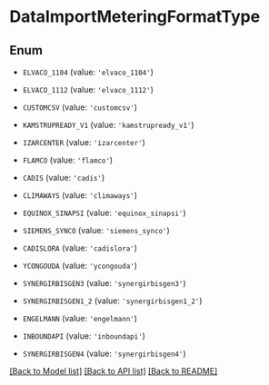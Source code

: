 # DataImportMeteringFormatType


## Enum

* `ELVACO_1104` (value: `'elvaco_1104'`)

* `ELVACO_1112` (value: `'elvaco_1112'`)

* `CUSTOMCSV` (value: `'customcsv'`)

* `KAMSTRUPREADY_V1` (value: `'kamstrupready_v1'`)

* `IZARCENTER` (value: `'izarcenter'`)

* `FLAMCO` (value: `'flamco'`)

* `CADIS` (value: `'cadis'`)

* `CLIMAWAYS` (value: `'climaways'`)

* `EQUINOX_SINAPSI` (value: `'equinox_sinapsi'`)

* `SIEMENS_SYNCO` (value: `'siemens_synco'`)

* `CADISLORA` (value: `'cadislora'`)

* `YCONGOUDA` (value: `'ycongouda'`)

* `SYNERGIRBISGEN3` (value: `'synergirbisgen3'`)

* `SYNERGIRBISGEN1_2` (value: `'synergirbisgen1_2'`)

* `ENGELMANN` (value: `'engelmann'`)

* `INBOUNDAPI` (value: `'inboundapi'`)

* `SYNERGIRBISGEN4` (value: `'synergirbisgen4'`)

[[Back to Model list]](../README.md#documentation-for-models) [[Back to API list]](../README.md#documentation-for-api-endpoints) [[Back to README]](../README.md)


